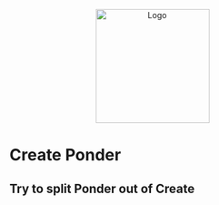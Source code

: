 <p align="center"><img src="https://cdn.modrinth.com/data/TUJE7X6P/8bdb865f0c1aaa3787963a4edbab9e51821f2fc7.png" alt="Logo" width="200"></p>

# Create Ponder

## Try to split Ponder out of Create
